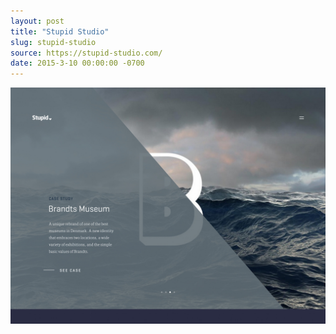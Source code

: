 ```yaml
---
layout: post
title: "Stupid Studio"
slug: stupid-studio
source: https://stupid-studio.com/
date: 2015-3-10 00:00:00 -0700
---
```


<img src="/screenshots/stupid-studio.jpg">
